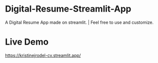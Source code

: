 # Digital-Resume-Streamlit-App
A Digital Resume App made on streamlit. | Feel free to use and customize.

# Live Demo
https://kristinejrodel-cv.streamlit.app/
